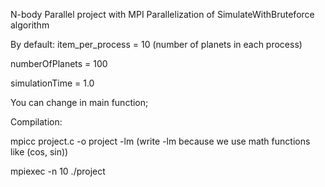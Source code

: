 N-body Parallel project with MPI
Parallelization of SimulateWithBruteforce algorithm

By default:
item_per_process = 10 (number of planets in each process)

numberOfPlanets = 100

simulationTime = 1.0

You can change in main function;


Compilation:

mpicc project.c -o project -lm  (write -lm because we use math functions like (cos, sin))

mpiexec -n 10 ./project
